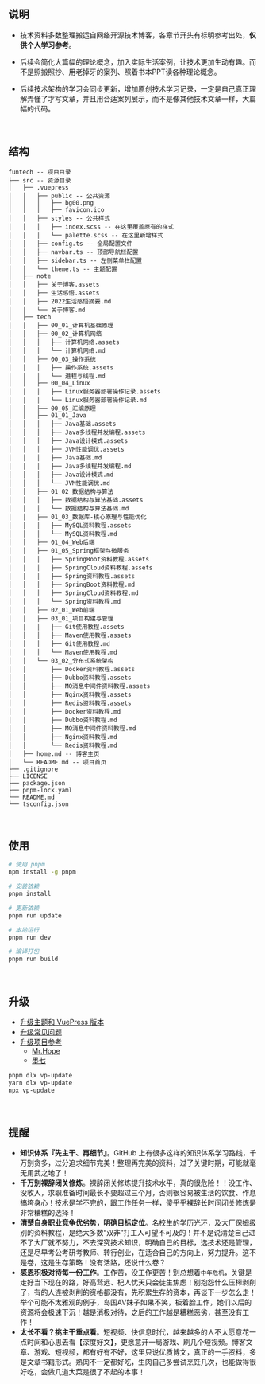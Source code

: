 <img src="https://img.shields.io/badge/%E5%AE%9E%E6%88%98%E4%BD%93%E9%AA%8C-%E5%85%B4%E8%B6%A3%E6%88%90%E6%9E%9C%E9%A9%B1%E5%8A%A8-yellow.svg?style=for-the-badge" alt="">
<br/>


## 说明

- 技术资料多数整理搬运自网络开源技术博客，各章节开头有标明参考出处，**仅供个人学习参考**。

- 后续会简化大篇幅的理论概念，加入实际生活案例，让技术更加生动有趣。而不是照搬照抄、用老掉牙的案列、照着书本PPT读各种理论概念。

- 后续技术架构的学习会同步更新，增加原创技术学习记录，一定是自己真正理解弄懂了才写文章，并且用合适案列展示，而不是像其他技术文章一样，大篇幅的代码。

<br/>


## 结构
```
funtech -- 项目目录
├── src -- 资源目录
│   ├── .vuepress
│   │   ├── public -- 公共资源
│   │   │   ├── bg00.png
│   │   │   ├── favicon.ico
│   │   ├── styles -- 公共样式
│   │   │   ├── index.scss -- 在这里覆盖原有的样式
│   │   │   └── palette.scss -- 在这里新增样式
│   │   ├── config.ts -- 全局配置文件
│   │   ├── navbar.ts -- 顶部导航栏配置
│   │   ├── sidebar.ts -- 左侧菜单栏配置
│   │   └── theme.ts -- 主题配置
│   ├── note
│   │   ├── 关于博客.assets
│   │   ├── 生活感悟.assets
│   │   ├── 2022生活感悟摘要.md
│   │   └── 关于博客.md
│   ├── tech
│   │   ├── 00_01_计算机基础原理
│   │   ├── 00_02_计算机网络
│   │   │   ├── 计算机网络.assets
│   │   │   └── 计算机网络.md
│   │   ├── 00_03_操作系统
│   │   │   ├── 操作系统.assets
│   │   │   └── 进程与线程.md
│   │   ├── 00_04_Linux
│   │   │   ├── Linux服务器部署操作记录.assets
│   │   │   └── Linux服务器部署操作记录.md
│   │   ├── 00_05_汇编原理
│   │   ├── 01_01_Java
│   │   │   ├── Java基础.assets
│   │   │   ├── Java多线程并发编程.assets
│   │   │   ├── Java设计模式.assets
│   │   │   ├── JVM性能调优.assets
│   │   │   ├── Java基础.md
│   │   │   ├── Java多线程并发编程.md
│   │   │   ├── Java设计模式.md
│   │   │   └── JVM性能调优.md
│   │   ├── 01_02_数据结构与算法
│   │   │   ├── 数据结构与算法基础.assets
│   │   │   └── 数据结构与算法基础.md
│   │   ├── 01_03_数据库-核心原理与性能优化
│   │   │   ├── MySQL资料教程.assets
│   │   │   └── MySQL资料教程.md
│   │   ├── 01_04_Web后端
│   │   ├── 01_05_Spring框架与微服务
│   │   │   ├── SpringBoot资料教程.assets
│   │   │   ├── SpringCloud资料教程.assets
│   │   │   ├── Spring资料教程.assets
│   │   │   ├── SpringBoot资料教程.md
│   │   │   ├── SpringCloud资料教程.md
│   │   │   └── Spring资料教程.md
│   │   ├── 02_01_Web前端
│   │   ├── 03_01_项目构建与管理
│   │   │   ├── Git使用教程.assets
│   │   │   ├── Maven使用教程.assets
│   │   │   ├── Git使用教程.md
│   │   │   └── Maven使用教程.md
│   │   └── 03_02_分布式系统架构
│   │       ├── Docker资料教程.assets
│   │       ├── Dubbo资料教程.assets
│   │       ├── MQ消息中间件资料教程.assets
│   │       ├── Nginx资料教程.assets
│   │       ├── Redis资料教程.assets
│   │       ├── Docker资料教程.md
│   │       ├── Dubbo资料教程.md
│   │       ├── MQ消息中间件资料教程.md
│   │       ├── Nginx资料教程.md
│   │       └── Redis资料教程.md
│   ├── home.md -- 博客主页
│   └── README.md -- 项目首页
├── .gitignore
├── LICENSE
├── package.json
├── pnpm-lock.yaml
└── README.md
└── tsconfig.json
```


<br/>

## 使用
```bash
# 使用 pnpm
npm install -g pnpm

# 安装依赖
pnpm install

# 更新依赖
pnpm run update

# 本地运行
pnpm run dev

# 编译打包
pnpm run build
```


<br/>

## 升级
- [升级主题和 VuePress 版本](https://theme-hope.vuejs.press/zh/get-started/command.html#%E5%8D%87%E7%BA%A7%E7%89%88%E6%9C%AC)
- [升级常见问题](https://vuepress.github.io/zh/guide/troubleshooting.html)
- [升级项目参考](https://theme-hope.vuejs.press/zh/demo/projects.html#%E4%BD%BF%E7%94%A8-vuepress-theme-hope-%E7%9A%84%E5%8D%9A%E5%AE%A2)
    - [Mr.Hope](https://mister-hope.com/)
    - [墨七](https://blog.mo7.cc/)

```bash
pnpm dlx vp-update
yarn dlx vp-update
npx vp-update
```

<br/>

## 提醒
- **知识体系『先主干、再细节』**。GitHub 上有很多这样的知识体系学习路线，千万别贪多，过分追求细节完美！整理再完美的资料，过了关键时期，可能就毫无用武之地了！
- **千万别裸辞闭关修炼**。裸辞闭关修炼提升技术水平，真的很危险！！没工作、没收入，求职准备时间最长不要超过三个月，否则很容易被生活的饮食、作息搞垮身心！技术是学不完的，跟工作任务一样，傻乎乎裸辞长时间闭关修炼是非常糟糕的选择！
- **清楚自身职业竞争优劣势，明确目标定位**。名校生的学历光环，及大厂保姆级别的资料教程，是绝大多数“双非”打工人可望不可及的！并不是说清楚自己进不了大厂就不努力，不去深究技术知识，明确自己的目标，选技术还是管理，还是尽早考公考研考教师、转行创业，在适合自己的方向上，努力提升。这不是卷，这是生存策略！没有活路，还说什么卷？
- **感恩积极对待每一份工作**。工作苦，没工作更苦！别总想着`中年危机`，关键是走好当下现在的路，好高骛远、杞人忧天只会徒生焦虑！别抱怨什么压榨剥削了，有的人连被剥削的资格都没有，先积累生存的资本，再谈下一步怎么走！举个可能不太雅观的例子，岛国AV妹子如果不笑，板着脸工作，她们以后的资源将会极速下沉！越是消极对待，之后的工作越是糟糕恶劣，甚至没有工作！
- **太长不看？挑主干重点看**。短视频、快信息时代，越来越多的人不太愿意花一点时间和心思去看【深度好文】，更愿意开一局游戏、刷几个短视频。博客文章、游戏、短视频，都有好有不好，这里只说优质博文，真正的一手资料，多是文章书籍形式。熟肉不一定都好吃，生肉自己多尝试烹饪几次，也能做得很好吃，会做几道大菜是很了不起的本事！

<br/>

<p align="right">
<img src="https://img.shields.io/badge/%E6%AD%BB%E8%AE%B0%E7%A1%AC%E8%83%8C-%E7%90%86%E8%AE%BA%E6%A6%82%E5%BF%B5%E9%A9%B1%E4%B8%8D%E5%8A%A8-yellow.svg?style=for-the-badge" alt="">
</p>
